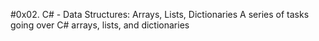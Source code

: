 #0x02. C# - Data Structures: Arrays, Lists, Dictionaries
A series of tasks going over C# arrays, lists, and dictionaries
